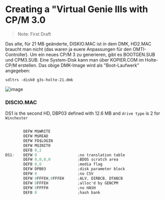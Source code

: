 # Creating a "Virtual Genie IIIs with CP/M 3.0 #

> Note: First Draft

Das alte, für 21 MB geänderte, DISKIO.MAC ist in dem DMK, HD2.MAC braucht man nicht (das waren ja euere Anpassungen für den OMTI-Controller). Um ein neues CP/M 3 zu generieren, gibt es BOOTGEN.SUB und CPM3.SUB. Eine System-Disk kann man über KOPIER.COM im Holte-CP/M erstellen. Das obige DMK-Image wird als "Boot-Laufwerk" angegeben:

``` consol
sdltrs -disk0 g3s-holte-21.dmk
```

![image](https://user-images.githubusercontent.com/55332675/219958640-1cf13e8e-c9d4-4292-b11b-0bffc0cffedc.png)


### DISCIO.MAC

DS1 is the second HD, DBP03 defined with 12.6 MB and `drive type` is 2 for `Winchester`

``` as

        DEFW M$WRITE
        DEFW M$READ
        DEFW FD$LOGIN
        DEFW M$INIT0
        DEFB 0,2
DS1:    DEFW 0                  ;no translation table
        DEFW 0,0,0,0            ;BDOS scratch area
        DEFB 0,0                ;media flag
        DEFW DPB03              ;disk parameter block
        DEFW 0                  ;no CSV
        DEFW 0FFFEH,0FFFEH      ;ALV, DIRBCB, DTABCB
        DEFW 0FFFEH             ;alloc'd by GENCPM
        DEFW 0FFFFH             ;no HASH
        DEFB 0                  ;hash bank
```
